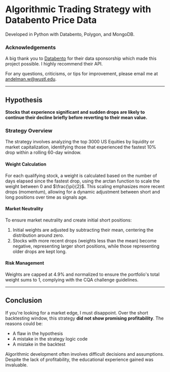 # Algorithmic Trading Strategy with Databento Price Data 
Developed in Python with Databento, Polygon, and MongoDB.

### Acknowledgements
A big thank you to [Databento](https://databento.com/) for their data sponsorship which made this project possible. I highly recommend their API.

For any questions, criticisms, or tips for improvement, please email me at andelman.w@wustl.edu.

---

## Hypothesis
**Stocks that experience significant and sudden drops are likely to continue their decline briefly before reverting to their mean value.**

### Strategy Overview
The strategy involves analyzing the top 3000 US Equities by liquidity or market capitalization, identifying those that experienced the fastest 10% drop within a rolling 60-day window. 

#### Weight Calculation
For each qualifying stock, a weight is calculated based on the number of days elapsed since the fastest drop, using the arctan function to scale the weight between 0 and $\frac{\pi}{2}$. This scaling emphasizes more recent drops (momentum), allowing for a dynamic adjustment between short and long positions over time as signals age.

#### Market Neutrality
To ensure market neutrality and create initial short positions:
1. Initial weights are adjusted by subtracting their mean, centering the distribution around zero.
2. Stocks with more recent drops (weights less than the mean) become negative, representing larger short positions, while those representing older drops are kept long.

#### Risk Management
Weights are capped at 4.9% and normalized to ensure the portfolio's total weight sums to 1, complying with the CQA challenge guidelines.

---

## Conclusion
If you're looking for a market edge, I must disappoint. Over the short backtesting window, this strategy **did not show promising profitability**. The reasons could be:
- A flaw in the hypothesis
- A mistake in the strategy logic code
- A mistake in the backtest

Algorithmic development often involves difficult decisions and assumptions. Despite the lack of profitability, the educational experience gained was invaluable.
